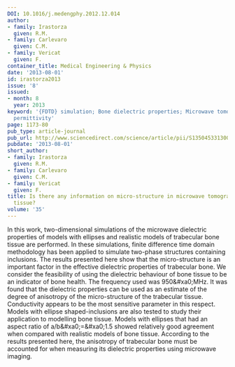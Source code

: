 ```yaml
---
DOI: 10.1016/j.medengphy.2012.12.014
author:
- family: Irastorza
  given: R.M.
- family: Carlevaro
  given: C.M.
- family: Vericat
  given: F.
container_title: Medical Engineering & Physics
date: '2013-08-01'
id: irastorza2013
issue: '8'
issued:
- month: 8
  year: 2013
keyword: '{FDTD} simulation; Bone dielectric properties; Microwave tomography; Effective
  permittivity'
page: 1173-80
pub_type: article-journal
pub_url: http://www.sciencedirect.com/science/article/pii/S1350453313000088
pubdate: '2013-08-01'
short_author:
- family: Irastorza
  given: R.M.
- family: Carlevaro
  given: C.M.
- family: Vericat
  given: F.
title: Is there any information on micro-structure in microwave tomography of bone
  tissue?
volume: '35'
---
```

In this work, two-dimensional simulations of the microwave dielectric properties of models with ellipses and realistic models of trabecular bone tissue are performed. In these simulations, finite difference time domain methodology has been applied to simulate two-phase structures containing inclusions. The results presented here show that the micro-structure is an important factor in the effective dielectric properties of trabecular bone. We consider the feasibility of using the dielectric behaviour of bone tissue to be an indicator of bone health. The frequency used was 950&amp;\#xa0;MHz. It was found that the dielectric properties can be used as an estimate of the degree of anisotropy of the micro-structure of the trabecular tissue. Conductivity appears to be the most sensitive parameter in this respect. Models with ellipse shaped-inclusions are also tested to study their application to modelling bone tissue. Models with ellipses that had an aspect ratio of a/b&amp;\#xa0;=&amp;\#xa0;1.5 showed relatively good agreement when compared with realistic models of bone tissue. According to the results presented here, the anisotropy of trabecular bone must be accounted for when measuring its dielectric properties using microwave imaging.
